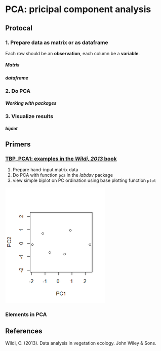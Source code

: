 # PCA: pricipal component analysis


## Protocal
### 1. Prepare data as matrix or as dataframe
Each row should be an **observation**, each column be a **variable**.
##### Matrix
##### dataframe

### 2. Do PCA
##### Working with packages

### 3. Visualize results
##### biplot

## Primers
### [TBP_PCA1: examples in the _Wildi, 2013_ book](/TBP_PCA1.md)

1. Prepare hand-input matrix data
2. Do PCA with function `pca` in the _labdsv_ package
3. view simple biplot on PC ordination using base plotting function `plot`

 ![plot1](images/PCA1.png) 

### Elements in PCA




## References
Wildi, O. (2013). Data analysis in vegetation ecology. John Wiley & Sons.